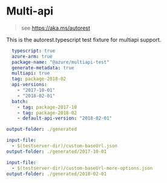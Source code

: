 # Multi-api

> see https://aka.ms/autorest

This is the autorest.typescript test fixture for multiapi support.

``` yaml
  typescript: true
  azure-arm: true
  package-name: "@azure/multiapi-test"
  generate-metadata: true
  multiapi: true
  tag: package-2018-02
  api-versions:
    - "2017-10-01"
    - "2018-02-01"
  batch:
    - tag: package-2017-10
    - tag: package-2018-02
    - default-api-version: "2018-02-01"
```

```yaml $(default-api-version) == '2018-02-01'
output-folder: ./generated
```

```yaml $(tag) == 'package-2017-10'
input-file:
  - $(testserver-dir)/custom-baseUrl.json
output-folder: ./generated/2017-10-01
```

```yaml $(tag) == 'package-2018-02'
input-file:
  - $(testserver-dir)/custom-baseUrl-more-options.json
output-folder: ./generated/2018-02-01
```
